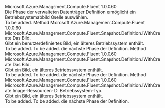 <Type Name="IWithOSSnapshotFromImage" FullName="Microsoft.Azure.Management.Compute.Fluent.Snapshot.Definition.IWithOSSnapshotFromImage">
  <TypeSignature Language="C#" Value="public interface IWithOSSnapshotFromImage" />
  <TypeSignature Language="ILAsm" Value=".class public interface auto ansi abstract IWithOSSnapshotFromImage" />
  <TypeSignature Language="DocId" Value="T:Microsoft.Azure.Management.Compute.Fluent.Snapshot.Definition.IWithOSSnapshotFromImage" />
  <TypeSignature Language="VB.NET" Value="Public Interface IWithOSSnapshotFromImage" />
  <TypeSignature Language="F#" Value="type IWithOSSnapshotFromImage = interface" />
  <AssemblyInfo>
    <AssemblyName>Microsoft.Azure.Management.Compute.Fluent</AssemblyName>
    <AssemblyVersion>1.0.0.60</AssemblyVersion>
  </AssemblyInfo>
  <Interfaces />
  <Docs>
    <summary>
            Die Phase der verwalteten Datenträger Definition ermöglicht ein Betriebssystemabbild Quelle auswählen.
            </summary>
    <remarks>To be added.</remarks>
  </Docs>
  <Members>
    <Member MemberName="FromImage">
      <MemberSignature Language="C#" Value="public Microsoft.Azure.Management.Compute.Fluent.Snapshot.Definition.IWithCreate FromImage (Microsoft.Azure.Management.Compute.Fluent.IVirtualMachineCustomImage image);" />
      <MemberSignature Language="ILAsm" Value=".method public hidebysig newslot virtual instance class Microsoft.Azure.Management.Compute.Fluent.Snapshot.Definition.IWithCreate FromImage(class Microsoft.Azure.Management.Compute.Fluent.IVirtualMachineCustomImage image) cil managed" />
      <MemberSignature Language="DocId" Value="M:Microsoft.Azure.Management.Compute.Fluent.Snapshot.Definition.IWithOSSnapshotFromImage.FromImage(Microsoft.Azure.Management.Compute.Fluent.IVirtualMachineCustomImage)" />
      <MemberSignature Language="VB.NET" Value="Public Function FromImage (image As IVirtualMachineCustomImage) As IWithCreate" />
      <MemberSignature Language="F#" Value="abstract member FromImage : Microsoft.Azure.Management.Compute.Fluent.IVirtualMachineCustomImage -&gt; Microsoft.Azure.Management.Compute.Fluent.Snapshot.Definition.IWithCreate" Usage="iWithOSSnapshotFromImage.FromImage image" />
      <MemberType>Method</MemberType>
      <AssemblyInfo>
        <AssemblyName>Microsoft.Azure.Management.Compute.Fluent</AssemblyName>
        <AssemblyVersion>1.0.0.60</AssemblyVersion>
      </AssemblyInfo>
      <ReturnValue>
        <ReturnType>Microsoft.Azure.Management.Compute.Fluent.Snapshot.Definition.IWithCreate</ReturnType>
      </ReturnValue>
      <Parameters>
        <Parameter Name="image" Type="Microsoft.Azure.Management.Compute.Fluent.IVirtualMachineCustomImage" />
      </Parameters>
      <Docs>
        <param name="image">Das Bild.</param>
        <summary>
            Gibt ein benutzerdefiniertes Bild, ein älteres Betriebssystem enthält.
            </summary>
        <returns>To be added.</returns>
        <remarks>To be added.</remarks>
        <return>die nächste Phase der Definition.</return>
      </Docs>
    </Member>
    <Member MemberName="FromImage">
      <MemberSignature Language="C#" Value="public Microsoft.Azure.Management.Compute.Fluent.Snapshot.Definition.IWithCreate FromImage (Microsoft.Azure.Management.Compute.Fluent.IVirtualMachineImage image);" />
      <MemberSignature Language="ILAsm" Value=".method public hidebysig newslot virtual instance class Microsoft.Azure.Management.Compute.Fluent.Snapshot.Definition.IWithCreate FromImage(class Microsoft.Azure.Management.Compute.Fluent.IVirtualMachineImage image) cil managed" />
      <MemberSignature Language="DocId" Value="M:Microsoft.Azure.Management.Compute.Fluent.Snapshot.Definition.IWithOSSnapshotFromImage.FromImage(Microsoft.Azure.Management.Compute.Fluent.IVirtualMachineImage)" />
      <MemberSignature Language="VB.NET" Value="Public Function FromImage (image As IVirtualMachineImage) As IWithCreate" />
      <MemberSignature Language="F#" Value="abstract member FromImage : Microsoft.Azure.Management.Compute.Fluent.IVirtualMachineImage -&gt; Microsoft.Azure.Management.Compute.Fluent.Snapshot.Definition.IWithCreate" Usage="iWithOSSnapshotFromImage.FromImage image" />
      <MemberType>Method</MemberType>
      <AssemblyInfo>
        <AssemblyName>Microsoft.Azure.Management.Compute.Fluent</AssemblyName>
        <AssemblyVersion>1.0.0.60</AssemblyVersion>
      </AssemblyInfo>
      <ReturnValue>
        <ReturnType>Microsoft.Azure.Management.Compute.Fluent.Snapshot.Definition.IWithCreate</ReturnType>
      </ReturnValue>
      <Parameters>
        <Parameter Name="image" Type="Microsoft.Azure.Management.Compute.Fluent.IVirtualMachineImage" />
      </Parameters>
      <Docs>
        <param name="image">Das Bild.</param>
        <summary>
            Gibt ein Bild, ein älteres Betriebssystem enthält.
            </summary>
        <returns>To be added.</returns>
        <remarks>To be added.</remarks>
        <return>die nächste Phase der Definition.</return>
      </Docs>
    </Member>
    <Member MemberName="FromImage">
      <MemberSignature Language="C#" Value="public Microsoft.Azure.Management.Compute.Fluent.Snapshot.Definition.IWithCreate FromImage (string imageId, Microsoft.Azure.Management.Compute.Fluent.Models.OperatingSystemTypes osType);" />
      <MemberSignature Language="ILAsm" Value=".method public hidebysig newslot virtual instance class Microsoft.Azure.Management.Compute.Fluent.Snapshot.Definition.IWithCreate FromImage(string imageId, valuetype Microsoft.Azure.Management.Compute.Fluent.Models.OperatingSystemTypes osType) cil managed" />
      <MemberSignature Language="DocId" Value="M:Microsoft.Azure.Management.Compute.Fluent.Snapshot.Definition.IWithOSSnapshotFromImage.FromImage(System.String,Microsoft.Azure.Management.Compute.Fluent.Models.OperatingSystemTypes)" />
      <MemberSignature Language="VB.NET" Value="Public Function FromImage (imageId As String, osType As OperatingSystemTypes) As IWithCreate" />
      <MemberSignature Language="F#" Value="abstract member FromImage : string * Microsoft.Azure.Management.Compute.Fluent.Models.OperatingSystemTypes -&gt; Microsoft.Azure.Management.Compute.Fluent.Snapshot.Definition.IWithCreate" Usage="iWithOSSnapshotFromImage.FromImage (imageId, osType)" />
      <MemberType>Method</MemberType>
      <AssemblyInfo>
        <AssemblyName>Microsoft.Azure.Management.Compute.Fluent</AssemblyName>
        <AssemblyVersion>1.0.0.60</AssemblyVersion>
      </AssemblyInfo>
      <ReturnValue>
        <ReturnType>Microsoft.Azure.Management.Compute.Fluent.Snapshot.Definition.IWithCreate</ReturnType>
      </ReturnValue>
      <Parameters>
        <Parameter Name="imageId" Type="System.String" />
        <Parameter Name="osType" Type="Microsoft.Azure.Management.Compute.Fluent.Models.OperatingSystemTypes" />
      </Parameters>
      <Docs>
        <param name="imageId">Image-Ressourcen-ID.</param>
        <param name="osType">Betriebssystem-Typ.</param>
        <summary>
            Gibt ein Bild, ein älteres Betriebssystem enthält.
            </summary>
        <returns>To be added.</returns>
        <remarks>To be added.</remarks>
        <return>die nächste Phase der Definition.</return>
      </Docs>
    </Member>
  </Members>
</Type>
